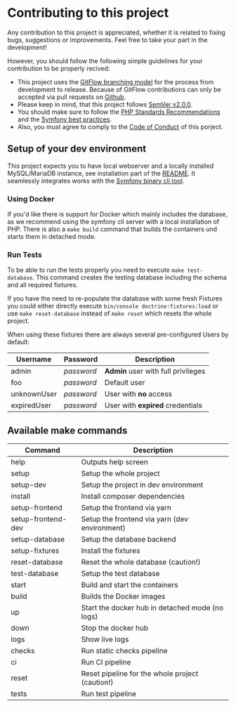 # Contributing to this project

Any contribution to this project is appreciated, whether it is related to fixing bugs, suggestions or improvements. Feel free to take your part in the development!

However, you should follow the following simple guidelines for your contribution to be properly recived:

-   This project uses the [GitFlow branching model](http://nvie.com/posts/a-successful-git-branching-model/) for the process from development to release. Because of GitFlow contributions can only be accepted via pull requests on [Github](https://github.com/nplhse/cois).
-   Please keep in mind, that this project follows [SemVer v2.0.0](http://semver.org/).
-   You should make sure to follow the [PHP Standards Recommendations](http://www.php-fig.org/psr/) and the [Symfony best practices](http://symfony.com/doc/current/best_practices/index.html).
-   Also, you must agree to comply to the [Code of Conduct](CODE_OF_CONDUCT.md) of this porject.

## Setup of your dev environment

This project expects you to have local webserver and a locally installed MySQL/MariaDB instance, see installation part of the [README](README.md). It seamlessly integrates works with the [Symfony binary cli tool](https://github.com/symfony-cli/symfony-cli).

### Using Docker

If you'd like there is support for Docker which mainly includes the database, as we recommend using the symfony cli server with a local installation of PHP. There is also a `make build` command that builds the containers und starts them in detached mode.

### Run Tests

To be able to run the tests properly you need to execute `make test-database`. This command creates the testing database including the schema and all required fixtures.

If you have the need to re-populate the database with some fresh Fixtures you could either directly execute `bin/console doctrine:fixtures:load` or use `make reset-database` instead of `make reset` which resets the whole project.

When using these fixtures there are always several pre-configured Users by default:

| Username    | Password   | Description                         |
| ----------- | ---------- | ----------------------------------- |
| admin       | _password_ | **Admin** user with full privileges |
| foo         | _password_ | Default user                        |
| unknownUser | _password_ | User with **no** access             |
| expiredUser | _password_ | User with **expired** credentials   |

## Available make commands

| Command            | Description                                     |
| ------------------ | ----------------------------------------------- |
| help               | Outputs help screen                             |
| setup              | Setup the whole project                         |
| setup-dev          | Setup the project in dev environment            |
| install            | Install composer dependencies                   |
| setup-frontend     | Setup the frontend via yarn                     |
| setup-frontend-dev | Setup the frontend via yarn (dev environment)   |
| setup-database     | Setup the database backend                      |
| setup-fixtures     | Install the fixtures                            |
| reset-database     | Reset the whole database (caution!)             |
| test-database      | Setup the test database                         |
| start              | Build and start the containers                  |
| build              | Builds the Docker images                        |
| up                 | Start the docker hub in detached mode (no logs) |
| down               | Stop the docker hub                             |
| logs               | Show live logs                                  |
| checks             | Run static checks pipeline                      |
| ci                 | Run CI pipeline                                 |
| reset              | Reset pipeline for the whole project (caution!) |
| tests              | Run test pipeline                               |
